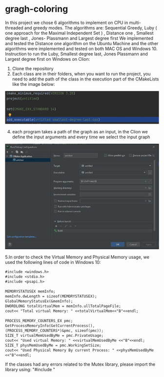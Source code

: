 # gragh-coloring
In this project we chose 6 algorithms to implement on CPU in multi-threaded and greedy modes. 
The algorithms are: Sequential Greedy, Luby ( one approach for the Maximal Independent Set ) , Distance one , Smallest degree last , Jones- Plassmann and Largest degree first
We implemented and tested the Distance one algorithm on the Ubuntu Machine and the other algorithms were implemented and tested on both MAC OS and Windows 10.
Instruction to run the Luby, Smallest degree last, Jones Plassmann and Largest degree first on Windows on Clion:
1. Clone the repository
2. Each class are in their folders, when you want to run the project, you need to add the path of the class in the execution part of the CMakeLists like the image below:

![CMake Lists](https://github.com/mahtabnik-polito/gragh-coloring/blob/main/images/cmake.JPG?raw=true "CMake Lists")

4. each program takes a path of the graph as an input, in the Clion we define the input arguments and every time we select the input graph

![defile the input argument](https://github.com/mahtabnik-polito/gragh-coloring/blob/main/images/files.JPG?raw=true "defile the input argument")

5.In order to check the Virtual Memory and Physical Memory usage, we used the following lines of code in Windows 10:

    #include <windows.h>
    #include <stdio.h>
    #include <psapi.h>

    MEMORYSTATUSEX memInfo;
    memInfo.dwLength = sizeof(MEMORYSTATUSEX);
    GlobalMemoryStatusEx(&memInfo);
    DWORDLONG totalVirtualMem = memInfo.ullTotalPageFile;
    cout<< "Total virtual Memory: " <<totalVirtualMem<<"B"<<endl;

    PROCESS_MEMORY_COUNTERS_EX pmc;
    GetProcessMemoryInfo(GetCurrentProcess(), (PROCESS_MEMORY_COUNTERS*)&pmc, sizeof(pmc));
    SIZE_T virtualMemUsedByMe = pmc.PrivateUsage;
    cout<< "Used virtual Memory: " <<virtualMemUsedByMe <<"B"<<endl;
    SIZE_T physMemUsedByMe = pmc.WorkingSetSize;
    cout<< "Used Physical Memory By current Process: " <<physMemUsedByMe <<"B"<<endl;
    
If the classes had any errors related to the Mutex library, please import the library using:
    "#include <mutex> "
    

